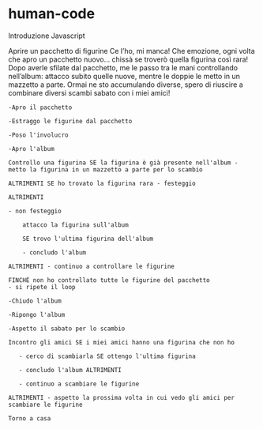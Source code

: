 # human-code
Introduzione Javascript

Aprire un pacchetto di figurine Ce l’ho, mi manca! Che emozione, ogni volta che apro un pacchetto nuovo... 
chissà se troverò quella figurina così rara! Dopo averle sfilate dal pacchetto, me le passo tra le mani 
controllando nell’album: attacco subito quelle nuove, mentre le doppie le metto in un mazzetto a parte. Ormai ne sto accumulando diverse, 
spero di riuscire a combinare diversi scambi sabato con i miei amici!

    -Apro il pacchetto
    
    -Estraggo le figurine dal pacchetto
    
    -Poso l'involucro
    
    -Apro l'album


<!-- INIZIO LOOP -->
    Controllo una figurina SE la figurina è già presente nell'album - metto la figurina in un mazzetto a parte per lo scambio

    ALTRIMENTI SE ho trovato la figurina rara - festeggio 
    
    ALTRIMENTI 
    
    - non festeggio

        attacco la figurina sull'album

        SE trovo l'ultima figurina dell'album 
        
        - concludo l'album 
        
    ALTRIMENTI - continuo a controllare le figurine

<!-- TERMINE LOOP -->
    FINCHÈ non ho controllato tutte le figurine del pacchetto
    - si ripete il loop

    -Chiudo l'album

    -Ripongo l'album

    -Aspetto il sabato per lo scambio

    Incontro gli amici SE i miei amici hanno una figurina che non ho 
    
       - cerco di scambiarla SE ottengo l'ultima figurina 
    
       - concludo l'album ALTRIMENTI 
       
       - continuo a scambiare le figurine

    ALTRIMENTI - aspetto la prossima volta in cui vedo gli amici per scambiare le figurine

    Torno a casa

